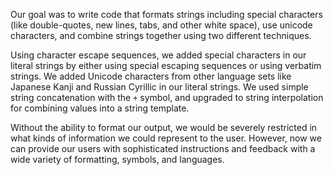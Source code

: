 Our goal was to write code that formats strings including special characters (like double-quotes, new lines, tabs, and other white space), use unicode characters, and combine strings together using two different techniques.

Using character escape sequences, we added special characters in our literal strings by either using special escaping sequences or using verbatim strings. We added Unicode characters from other language sets like Japanese Kanji and Russian Cyrillic in our literal strings. We used simple string concatenation with the `+` symbol, and upgraded to string interpolation for combining values into a string template.

Without the ability to format our output, we would be severely restricted in what kinds of information we could represent to the user. However, now we can provide our users with sophisticated instructions and feedback with a wide variety of formatting, symbols, and languages.
